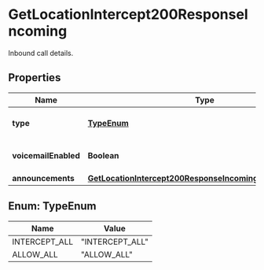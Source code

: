 

# GetLocationIntercept200ResponseIncoming

Inbound call details.

## Properties

| Name | Type | Description | Notes |
|------------ | ------------- | ------------- | -------------|
|**type** | [**TypeEnum**](#TypeEnum) | Select inbound call options. |  [optional] |
|**voicemailEnabled** | **Boolean** | Enable/disable to route voice mail. |  [optional] |
|**announcements** | [**GetLocationIntercept200ResponseIncomingAnnouncements**](GetLocationIntercept200ResponseIncomingAnnouncements.md) |  |  |



## Enum: TypeEnum

| Name | Value |
|---- | -----|
| INTERCEPT_ALL | &quot;INTERCEPT_ALL&quot; |
| ALLOW_ALL | &quot;ALLOW_ALL&quot; |



